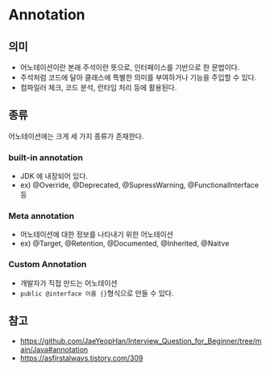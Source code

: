 # Annotation

## 의미

- 어노테이션이란 본래 주석이란 뜻으로, 인터페이스를 기반으로 한 문법이다.
- 주석처럼 코드에 달아 클래스에 특별한 의미를 부여하거나 기능을 주입할 수 있다.
- 컴파일러 체크, 코드 분석, 런타임 처리 등에 활용된다.

## 종류

어노테이션에는 크게 세 가지 종류가 존재한다.

### built-in annotation

- JDK 에 내장되어 있다.
- ex) @Override, @Deprecated, @SupressWarning, @FunctionalInterface 등

### Meta annotation

- 어노테이션에 대한 정보를 나타내기 위한 어노테이션
- ex) @Target, @Retention, @Documented, @Inherited, @Naitve

### Custom Annotation

- 개발자가 직접 만드는 어노테이션
- `public @interface 이름 {}`형식으로 만들 수 있다.

## 참고

- https://github.com/JaeYeopHan/Interview_Question_for_Beginner/tree/main/Java#annotation
- https://asfirstalways.tistory.com/309